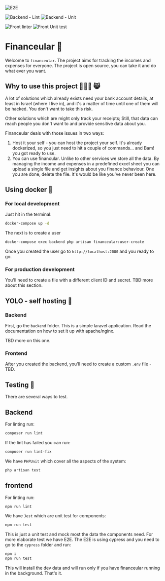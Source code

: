 ![E2E](https://github.com/RoySegall/financeular/workflows/E2E/badge.svg)

![Backend - Lint](https://github.com/RoySegall/financeular/workflows/Backend%20-%20Lint/badge.svg)
![Backend - Unit](https://github.com/RoySegall/financeular/workflows/Backend%20-%20Unit/badge.svg)

![Front linter](https://github.com/RoySegall/financeular/workflows/Front%20linter/badge.svg)
![Front Unit test](https://github.com/RoySegall/financeular/workflows/Front%20Unit%20test/badge.svg)

# Financeular 🤑

Welcome to `financeular`. The project aims for tracking the incomes and 
expenses for everyone. The project is open source, you can take it and do what 
ever you want.

## Why to use this project 🤷‍♂️🙄 😸

A lot of solutions which already exists need your bank account details, at least
in Israel (where I live in), and it's a matter of time until one of them will be 
hacked. You don't want to take this risk. 

Other solutions which are might only track your receipts; Still, that data can 
reach people you don't want to and provide sensitive data about you.

Financeular deals with those issues in two ways:
  1. Host it your self - you can host the project your self. It's already 
  dockerized, so you just need to hit a couple of commands... and Bam! you got 
  ready to use. 
  2. You can use financular. Unlike to other services we store all the data. By
  managing the income and expenses in a predefined excel sheet you can upload
  a single file and get insights about you finance behaviour. One you are done,
  delete the file. It's would be like you've never been here.
  
## Using docker 🐳

### For local development
Just hit in the terminal:
```bash
docker-compose up -d
````  

The next is to create a user

```bash
docker-compose exec backend php artisan financeular:user-create
```

Once you created the user go to `http://localhost:2000` and you ready to go.

### For production development
You'll need to create a file with a different client ID and secret.
TBD more about this section.

## YOLO - self hosting 🤘

### Backend 
First, go the `backend` folder. This is a simple laravel application. Read the
documentation on how to set it up with apache/nginx.

TBD more on this one.

### Frontend
After you created the backend, you'll need to create a custom `.env` file - TBD.

## Testing 🧪

There are several ways to test.

## Backend

For linting run:
```bash
composer run lint
```

If the lint has failed you can run:
```bash
composer run lint-fix
```

We have `PHPUnit` which cover all the aspects of the system:
```bash
php artisan test
```

## frontend

For linting run:
```bash
npm run lint
```

We have `Jest` which are unit test for components:
```bash
npm run test
```

This is just a unit test and mock most the data the components need. For more 
elaborate test we have E2E. The E2E is using cypress and you need to go to the 
`cypress` folder and run:

```bash
npm i
npm run test
```

This will install the dev data and will run only if you have financeular running
in the background. That's it.
